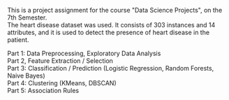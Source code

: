 This is a project assignment for the course "Data Science Projects", on the 7th Semester. <br />
The heart disease dataset was used. It consists of 303 instances and 14 attributes, and it is used to detect the presence of heart disease in the patient. 

Part 1: Data Preprocessing, Exploratory Data Analysis <br />
Part 2, Feature Extraction / Selection <br />
Part 3: Classification / Prediction (Logistic Regression, Random Forests, Naive Bayes) <br />
Part 4: Clustering (KMeans, DBSCAN) <br />
Part 5: Association Rules
